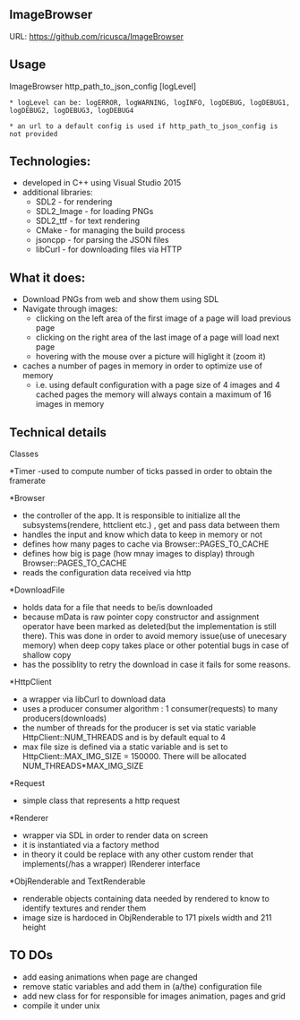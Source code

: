 ImageBrowser 
-----------------

URL:  https://github.com/ricusca/ImageBrowser

Usage
------------------

ImageBrowser http_path_to_json_config [logLevel]

	* logLevel can be: logERROR, logWARNING, logINFO, logDEBUG, logDEBUG1, logDEBUG2, logDEBUG3, logDEBUG4

	* an url to a default config is used if http_path_to_json_config is not provided

Technologies:
------------------
- developed in C++ using Visual Studio 2015
- additional libraries: 
	* SDL2 - for rendering
	* SDL2_Image - for loading PNGs
	* SDL2_ttf - for text rendering
	* CMake - for managing the build process
	* jsoncpp - for parsing the JSON files
	* libCurl - for downloading files via HTTP

What it does:
-----------------

- Download PNGs from web and show them using SDL
- Navigate through images:
	* clicking on the left area of the first image of a page will load previous page
	* clicking on the right area of the last image of a page will load next page
	* hovering with the mouse over a picture will higlight it (zoom it)
- caches a number of pages in memory in order to optimize use of memory
	* i.e. using default configuration with a page size of 4 images and 4 cached pages the memory will always contain a maximum of 16 images in memory


Technical details
-----------------

Classes

*Timer 
-used to compute number of ticks passed in order to obtain the framerate 

*Browser 
- the controller of the app. It is responsible to initialize all the subsystems(rendere, httclient etc.) , get and pass data between them
- handles the input and know which data to keep in memory or not
- defines how many pages to cache via Browser::PAGES_TO_CACHE
- defines how big is page (how mnay images to display) through Browser::PAGES_TO_CACHE
- reads the configuration data received via http

*DownloadFile
- holds data for a file that needs to be/is downloaded
- because mData is raw pointer copy constructor and assignment operator have been marked as deleted(but the implementation is still there). This was done in order to avoid memory issue(use of unecesary memory) when deep copy takes place or other potential bugs in case of shallow copy
- has the possiblity to retry the download in case it fails for some reasons. 

*HttpClient
- a wrapper via libCurl to download data
- uses a producer consumer algorithm : 1 consumer(requests) to many producers(downloads)
- the number of threads for the producer is set via static variable HttpClient::NUM_THREADS and is by default equal to 4
- max file size is defined via a static variable and is set to HttpClient::MAX_IMG_SIZE = 150000. There will be allocated NUM_THREADS*MAX_IMG_SIZE

*Request
- simple class that represents a http request

*Renderer
- wrapper via SDL in order to render data on screen
- it is instantiated via a factory method
- in theory it could be replace with any other custom render that implements(/has a wrapper) IRenderer interface

*ObjRenderable and TextRenderable
- renderable objects containing data needed by rendered to know to identify textures and render them
- image size is hardoced in ObjRenderable to 171 pixels width and 211 height

TO DOs
------
- add easing animations when page are changed
- remove static variables and add them in (a/the) configuration file
- add new class for for responsible for images animation, pages and grid
- compile it under unix
